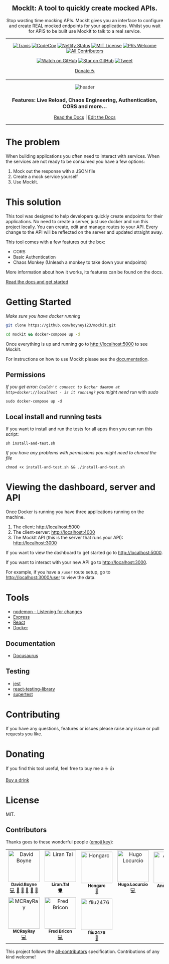 <div align="center">

<h2>MockIt: A tool to quickly create mocked APIs.</h2>
<p>Stop wasting time mocking APIs. MockIt gives you an interface to configure and create REAL mocked endpoints for your applications. Whilst you wait for APIS to be built use MockIt to talk to a real service.</>

  <hr />

[![Travis](https://img.shields.io/travis/boyney123/mockit/master.svg)](https://travis-ci.org/boyney123/mockit)
[![CodeCov](https://codecov.io/gh/boyney123/mockit/branch/master/graph/badge.svg?token=AoXW3EFgMP)](https://codecov.io/gh/boyney123/mockit)
[![Netlify Status](https://api.netlify.com/api/v1/badges/6d5acca1-0959-4d92-a739-08f725fdc464/deploy-status)](https://app.netlify.com/sites/mockit/deploys)
[![MIT License][license-badge]][license]
[![PRs Welcome][prs-badge]][prs]
[![All Contributors](https://img.shields.io/badge/all_contributors-10-orange.svg?style=flat-square)](#contributors)

[![Watch on GitHub][github-watch-badge]][github-watch]
[![Star on GitHub][github-star-badge]][github-star]
[![Tweet][twitter-badge]][twitter]

[Donate ☕](https://www.paypal.me/boyney123/5)

<hr />

<img alt="header" src="./images/demo.gif" />

  <h3>Features: Live Reload, Chaos Engineering, Authentication, CORS and more...</h3>

[Read the Docs](https://mockit.netlify.com/) | [Edit the Docs](https://github.com/boyney123/mockit-docs)

</div>

<hr/>

# The problem

When building applications you often need to interact with services. When the services are not ready to be consumed you have a few options:

1. Mock out the response with a JSON file
2. Create a mock service yourself
3. Use MockIt.

# This solution

This tool was designed to help developers quickly create endpoints for their applications. No need to create a server, just use docker and run this project locally. You can create, edit and manage routes to your API. Every change to the API will be reflected on the server and updated straight away.

This tool comes with a few features out the box:

- CORS
- Basic Authentication
- Chaos Monkey (Unleash a monkey to take down your endpoints)

More information about how it works, its features can be found on the docs.

[Read the docs and get started](https://mockit.netlify.com/)

# Getting Started

_Make sure you have docker running_

```sh
git clone https://github.com/boyney123/mockit.git
```

```sh
cd mockit && docker-compose up -d
```

Once everything is up and running go to [http://localhost:5000](http://localhost:5000) to see MockIt.

For instructions on how to use MockIt please see the [documentation](https://mockit.netlify.com/docs/getting-started/routes).

## Permissions


_If you get error: `Couldn't connect to Docker daemon at http+docker://localhost - is it running?` you might need run_ with *sudo*

```
sudo docker-compose up -d
```


## Local install and running tests

If you want to install and run the tests for all apps then you can run this script:

```
sh install-and-test.sh
```

_If you have any problems with permissions you might need to chmod the file_

```
chmod +x install-and-test.sh && ./install-and-test.sh
```

# Viewing the dashboard, server and API

Once Docker is running you have three applications running on the machine.

1. The client: [http://localhost:5000](http://localhost:5000)
2. The client-server: [http://localhost:4000](http://localhost:4000)
3. The MockIt API (this is the server that runs your API): [http://localhost:3000](http://localhost:3000)

If you want to view the dashboard to get started go to [http://localhost:5000](http://localhost:5000).

If you want to interact with your new API go to [http://localhost:3000](http://localhost:3000).

For example, if you have a `/user` route setup, go to [http://localhost:3000/user](http://localhost:3000/user) to view the data.

# Tools

- [nodemon - Listening for changes](https://github.com/remy/nodemon)
- [Express](https://expressjs.com/)
- [React](https://reactjs.org/)
- [Docker](https://www.docker.com/)

## Documentation

- [Docusaurus](https://docusaurus.io/)

## Testing

- [jest](https://jestjs.io/)
- [react-testing-library](https://github.com/kentcdodds/react-testing-library)
- [supertest](https://github.com/visionmedia/supertest)

# Contributing

If you have any questions, features or issues please raise any issue or pull requests you like.

[spectrum-badge]: https://withspectrum.github.io/badge/badge.svg
[spectrum]: https://spectrum.chat/explore-tech
[license-badge]: https://img.shields.io/github/license/boyney123/mockit.svg?color=yellow
[license]: https://github.com/boyney123/react.explore-tech.org/blob/master/LICENSE
[prs-badge]: https://img.shields.io/badge/PRs-welcome-brightgreen.svg?style=flat-square
[prs]: http://makeapullrequest.com
[github-watch-badge]: https://img.shields.io/github/watchers/boyney123/mockit.svg?style=social
[github-watch]: https://github.com/boyney123/mockit/watchers
[twitter]: https://twitter.com/intent/tweet?text=Check%20out%20mockit%20by%20%40boyney123%20https%3A%2F%2Fgithub.com%2Fboyney123%2Fmockit%20%F0%9F%91%8D
[twitter-badge]: https://img.shields.io/twitter/url/https/github.com/boyney123/mockit.svg?style=social
[github-star-badge]: https://img.shields.io/github/stars/boyney123/mockit.svg?style=social
[github-star]: https://github.com/boyney123/mockit/stargazers

# Donating

If you find this tool useful, feel free to buy me a ☕ 👍

[Buy a drink](https://www.paypal.me/boyney123/5)

# License

MIT.

## Contributors

Thanks goes to these wonderful people ([emoji key](https://allcontributors.org/docs/en/emoji-key)):

<!-- ALL-CONTRIBUTORS-LIST:START - Do not remove or modify this section -->
<!-- prettier-ignore -->
<table><tr><td align="center"><a href="https://medium.com/@boyney123"><img src="https://avatars1.githubusercontent.com/u/3268013?v=4" width="100px;" alt="David Boyne"/><br /><sub><b>David Boyne</b></sub></a><br /><a href="https://github.com/boyney123/mockit/commits?author=boyney123" title="Code">💻</a> <a href="https://github.com/boyney123/mockit/commits?author=boyney123" title="Documentation">📖</a> <a href="#design-boyney123" title="Design">🎨</a> <a href="#ideas-boyney123" title="Ideas, Planning, & Feedback">🤔</a> <a href="#review-boyney123" title="Reviewed Pull Requests">👀</a> <a href="#tool-boyney123" title="Tools">🔧</a></td><td align="center"><a href="https://medium.com/@liran.tal"><img src="https://avatars1.githubusercontent.com/u/316371?v=4" width="100px;" alt="Liran Tal"/><br /><sub><b>Liran Tal</b></sub></a><br /><a href="#security-lirantal" title="Security">🛡️</a></td><td align="center"><a href="https://fb.com/RemoveU"><img src="https://avatars1.githubusercontent.com/u/19208123?v=4" width="100px;" alt="Hongarc"/><br /><sub><b>Hongarc</b></sub></a><br /><a href="https://github.com/boyney123/mockit/commits?author=Hongarc" title="Documentation">📖</a></td><td align="center"><a href="https://hugo.pro"><img src="https://avatars3.githubusercontent.com/u/180032?v=4" width="100px;" alt="Hugo Locurcio"/><br /><sub><b>Hugo Locurcio</b></sub></a><br /><a href="https://github.com/boyney123/mockit/commits?author=Calinou" title="Code">💻</a></td><td align="center"><a href="http://www.andrewroberthall.co.uk"><img src="https://avatars1.githubusercontent.com/u/724328?v=4" width="100px;" alt="Andrew Hall"/><br /><sub><b>Andrew Hall</b></sub></a><br /><a href="https://github.com/boyney123/mockit/commits?author=FattusMannus" title="Documentation">📖</a></td><td align="center"><a href="http://grainger.xyz"><img src="https://avatars1.githubusercontent.com/u/1332395?v=4" width="100px;" alt="Peter Grainger"/><br /><sub><b>Peter Grainger</b></sub></a><br /><a href="https://github.com/boyney123/mockit/commits?author=peterjgrainger" title="Documentation">📖</a></td><td align="center"><a href="https://github.com/wohlben"><img src="https://avatars2.githubusercontent.com/u/9362553?v=4" width="100px;" alt="Ben"/><br /><sub><b>Ben</b></sub></a><br /><a href="https://github.com/boyney123/mockit/commits?author=wohlben" title="Code">💻</a></td></tr><tr><td align="center"><a href="https://github.com/MCRayRay"><img src="https://avatars1.githubusercontent.com/u/2843957?v=4" width="100px;" alt="MCRayRay"/><br /><sub><b>MCRayRay</b></sub></a><br /><a href="https://github.com/boyney123/mockit/commits?author=MCRayRay" title="Code">💻</a></td><td align="center"><a href="https://github.com/fbricon"><img src="https://avatars3.githubusercontent.com/u/148698?v=4" width="100px;" alt="Fred Bricon"/><br /><sub><b>Fred Bricon</b></sub></a><br /><a href="https://github.com/boyney123/mockit/commits?author=fbricon" title="Code">💻</a></td><td align="center"><a href="https://blog.missj.club"><img src="https://avatars1.githubusercontent.com/u/19582252?v=4" width="100px;" alt="fliu2476"/><br /><sub><b>fliu2476</b></sub></a><br /><a href="https://github.com/boyney123/mockit/issues?q=author%3Afliu2476" title="Bug reports">🐛</a></td></tr></table>

<!-- ALL-CONTRIBUTORS-LIST:END -->

This project follows the [all-contributors](https://github.com/all-contributors/all-contributors) specification. Contributions of any kind welcome!
